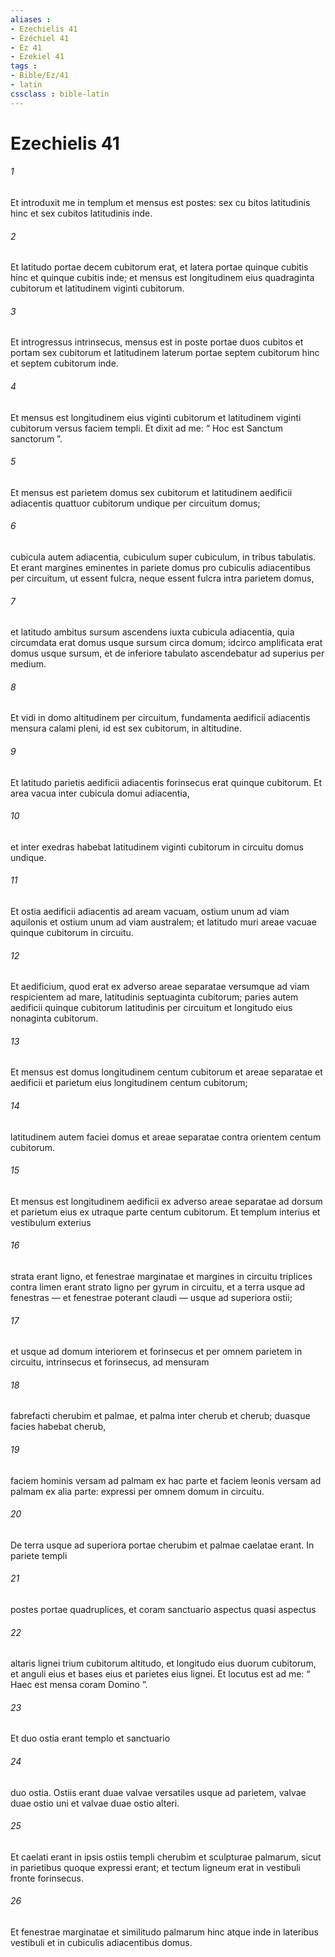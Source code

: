 ```yaml
---
aliases : 
- Ezechielis 41
- Ézéchiel 41
- Ez 41
- Ezekiel 41
tags : 
- Bible/Ez/41
- latin
cssclass : bible-latin
---
```


# Ezechielis 41

###### 1
Et introduxit me in templum et mensus est postes: sex cu bitos latitudinis hinc et sex cubitos latitudinis inde. 
###### 2
Et latitudo portae decem cubitorum erat, et latera portae quinque cubitis hinc et quinque cubitis inde; et mensus est longitudinem eius quadraginta cubitorum et latitudinem viginti cubitorum.
###### 3
Et introgressus intrinsecus, mensus est in poste portae duos cubitos et portam sex cubitorum et latitudinem laterum portae septem cubitorum hinc et septem cubitorum inde. 
###### 4
Et mensus est longitudinem eius viginti cubitorum et latitudinem viginti cubitorum versus faciem templi. Et dixit ad me: “ Hoc est Sanctum sanctorum ”.
###### 5
Et mensus est parietem domus sex cubitorum et latitudinem aedificii adiacentis quattuor cubitorum undique per circuitum domus; 
###### 6
cubicula autem adiacentia, cubiculum super cubiculum, in tribus tabulatis. Et erant margines eminentes in pariete domus pro cubiculis adiacentibus per circuitum, ut essent fulcra, neque essent fulcra intra parietem domus, 
###### 7
et latitudo ambitus sursum ascendens iuxta cubicula adiacentia, quia circumdata erat domus usque sursum circa domum; idcirco amplificata erat domus usque sursum, et de inferiore tabulato ascendebatur ad superius per medium. 
###### 8
Et vidi in domo altitudinem per circuitum, fundamenta aedificii adiacentis mensura calami pleni, id est sex cubitorum, in altitudine. 
###### 9
Et latitudo parietis aedificii adiacentis forinsecus erat quinque cubitorum. Et area vacua inter cubicula domui adiacentia, 
###### 10
et inter exedras habebat latitudinem viginti cubitorum in circuitu domus undique. 
###### 11
Et ostia aedificii adiacentis ad aream vacuam, ostium unum ad viam aquilonis et ostium unum ad viam australem; et latitudo muri areae vacuae quinque cubitorum in circuitu.
###### 12
Et aedificium, quod erat ex adverso areae separatae versumque ad viam respicientem ad mare, latitudinis septuaginta cubitorum; paries autem aedificii quinque cubitorum latitudinis per circuitum et longitudo eius nonaginta cubitorum. 
###### 13
Et mensus est domus longitudinem centum cubitorum et areae separatae et aedificii et parietum eius longitudinem centum cubitorum; 
###### 14
latitudinem autem faciei domus et areae separatae contra orientem centum cubitorum. 
###### 15
Et mensus est longitudinem aedificii ex adverso areae separatae ad dorsum et parietum eius ex utraque parte centum cubitorum. Et templum interius et vestibulum exterius 
###### 16
strata erant ligno, et fenestrae marginatae et margines in circuitu triplices contra limen erant strato ligno per gyrum in circuitu, et a terra usque ad fenestras — et fenestrae poterant claudi — usque ad superiora ostii; 
###### 17
et usque ad domum interiorem et forinsecus et per omnem parietem in circuitu, intrinsecus et forinsecus, ad mensuram 
###### 18
fabrefacti cherubim et palmae, et palma inter cherub et cherub; duasque facies habebat cherub, 
###### 19
faciem hominis versam ad palmam ex hac parte et faciem leonis versam ad palmam ex alia parte: expressi per omnem domum in circuitu. 
###### 20
De terra usque ad superiora portae cherubim et palmae caelatae erant. In pariete templi 
###### 21
postes portae quadruplices, et coram sanctuario aspectus quasi aspectus 
###### 22
altaris lignei trium cubitorum altitudo, et longitudo eius duorum cubitorum, et anguli eius et bases eius et parietes eius lignei. Et locutus est ad me: “ Haec est mensa coram Domino ”.
###### 23
Et duo ostia erant templo et sanctuario 
###### 24
duo ostia. Ostiis erant duae valvae versatiles usque ad parietem, valvae duae ostio uni et valvae duae ostio alteri. 
###### 25
Et caelati erant in ipsis ostiis templi cherubim et sculpturae palmarum, sicut in parietibus quoque expressi erant; et tectum ligneum erat in vestibuli fronte forinsecus. 
###### 26
Et fenestrae marginatae et similitudo palmarum hinc atque inde in lateribus vestibuli et in cubiculis adiacentibus domus.
